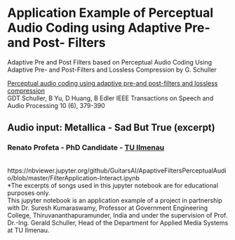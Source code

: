 # Application Example of Perceptual Audio Coding using Adaptive Pre- and Post- Filters
Adaptive Pre and Post Filters based on Perceptual Audio Coding Using Adaptive Pre- and Post-Filters and Lossless Compression by G. Schuller

[Perceptual audio coding using adaptive pre-and post-filters and lossless compression](https://www.idmt.fraunhofer.de/content/dam/idmt/en/documents/Personal%20Websites/Schuller/publications/tsap9-02.pdf)
<br>GDT Schuller, B Yu, D Huang, B Edler
IEEE Transactions on Speech and Audio Processing 10 (6), 379-390
## Audio input: Metallica - Sad But True (excerpt)
### Renato Profeta - PhD Candidate - [TU Ilmenau](https://www.tu-ilmenau.de/en/applied-media-systems-group/)
<br>
https://nbviewer.jupyter.org/github/GuitarsAI/ApaptiveFiltersPerceptualAudio/blob/master/FilterApplication-Interact.ipynb
<br>
*The excerpts of songs used in this jupyter notebook are for educational purposes only. <br>
This jupyter notebook is an application example of a project in partnership with Dr. Suresh Kumaraswamy, Professor at Government Engineering College, Thiruvananthapuramunder, India and under the supervision of Prof. Dr.-Ing. Gerald Schuller, Head of the Department for Applied Media Systems at TU Ilmenau.

